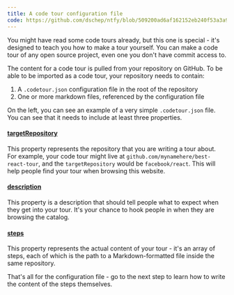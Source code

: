 ```yaml
---
title: A code tour configuration file
code: https://github.com/dschep/ntfy/blob/509200ad6af162152eb240f53a3a91f9023e76e3/ntfy/config.py#L22-L28
---
```


You might have read some code tours already, but this one is special - it's designed to teach you how to make a tour yourself. You can make a code tour of any open source project, even one you don't have commit access to.

The content for a code tour is pulled from your repository on GitHub. To be able to be imported as a code tour, your repository needs to contain:

1. A `.codetour.json` configuration file in the root of the repository
2. One or more markdown files, referenced by the configuration file

On the left, you can see an example of a very simple `.codetour.json` file. You can see that it needs to include at least three properties.

<a href="https://github.com/partyparrot/codetours-starter-kit/blob/ded59179edb6bd892ccffcb0c5a8a4f3868826d5/.codetour.json#L2" id="targetRepository"><h4>targetRepository</h4></a>

This property represents the repository that you are writing a tour about. For example, your code tour might live at `github.com/mynamehere/best-react-tour`, and the `targetRepository` would be `facebook/react`. This will help people find your tour when browsing this website.

<a href="https://github.com/partyparrot/codetours-starter-kit/blob/ded59179edb6bd892ccffcb0c5a8a4f3868826d5/.codetour.json#L3" id="description"><h4>description</h4></a>

This property is a description that should tell people what to expect when they get into your tour. It's your chance to hook people in when they are browsing the catalog.

<a href="https://github.com/partyparrot/codetours-starter-kit/blob/ded59179edb6bd892ccffcb0c5a8a4f3868826d5/.codetour.json#L4-L6" id="steps"><h4>steps</h4></a>

This property represents the actual content of your tour - it's an array of steps, each of which is the path to a Markdown-formatted file inside the same repository.

That's all for the configuration file - go to the next step to learn how to write the content of the steps themselves.
